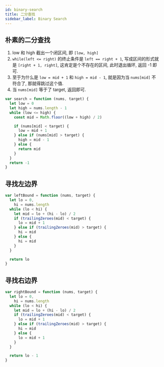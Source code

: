 ```yaml
---
id: binary-search
title: 二分查找
sidebar_label: Binary Search
---
```


## 朴素的二分查找

1. low 和 high 截出一个闭区间, 即 `[low, high]`
2. `while(left <= right)` 的终止条件是 `left == right + 1`, 写成区间的形式就是 `[right + 1, right]`, 这肯定是个不存在的区间, 此时退出循环, 返回 -1 即可.
3. 至于为什么是 `low = mid + 1` 和 `high = mid - 1`, 就是因为当 `nums[mid]` 不符合了, 那就得跳过这个值.
4. 当 `nums[mid]` 等于了 target, 返回即可.

```ts
var search = function (nums, target) {
  let low = 0
  let high = nums.length - 1
  while (low <= high) {
    const mid = Math.floor((low + high) / 2)

    if (nums[mid] < target) {
      low = mid + 1
    } else if (nums[mid] > target) {
      high = mid - 1
    } else {
      return mid
    }
  }
  return -1
}
```

## 寻找左边界

```ts
var leftBound = function (nums, target) {
  let lo = 0,
    hi = nums.length
  while (lo < hi) {
    let mid = lo + (hi - lo) / 2
    if (trailingZeroes(mid) < target) {
      lo = mid + 1
    } else if (trailingZeroes(mid) > target) {
      hi = mid
    } else {
      hi = mid
    }
  }

  return lo
}
```

## 寻找右边界

```ts
var rightBound = function (nums, target) {
  let lo = 0,
    hi = nums.length
  while (lo < hi) {
    let mid = lo + (hi - lo) / 2
    if (trailingZeroes(mid) < target) {
      lo = mid + 1
    } else if (trailingZeroes(mid) > target) {
      hi = mid
    } else {
      lo = mid + 1
    }
  }

  return lo - 1
}
```
